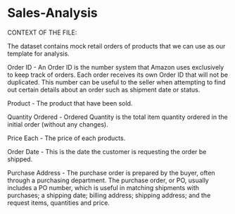 # Sales-Analysis

CONTEXT OF THE FILE:


The dataset contains mock retail orders of products that we can use as our template for analysis. 

Order ID - An Order ID is the number system that Amazon uses exclusively to keep track of orders. Each order receives its own Order ID that will not be duplicated. This number can be useful to the seller when attempting to find out certain details about an order such as shipment date or status.

Product - The product that have been sold.

Quantity Ordered - Ordered Quantity is the total item quantity ordered in the initial order (without any changes).

Price Each - The price of each products.

Order Date - This is the date the customer is requesting the order be shipped.

Purchase Address - The purchase order is prepared by the buyer, often through a purchasing department. The purchase order, or PO, usually includes a PO number, which is useful in matching shipments with purchases; a shipping date; billing address; shipping address; and the request items, quantities and price.
